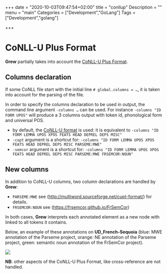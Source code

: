+++
date = "2020-10-03T09:47:54+02:00"
title = "conllup"
Description = ""
menu = "main"
Categories = ["Development","GoLang"]
Tags = ["Development","golang"]

+++

# CoNLL-U Plus Format

**Grew** partially takes into account the [CoNLL-U Plus Format](https://universaldependencies.org/ext-format.html).

## Columns declaration

If some CoNLL file start with the initial line `# global.columns = …`, it is taken into account for the parsing of the file.

In order to specify the columns declaration to be used in output, the command line argument `-columns …` can be used.
For instance `-columns "ID FORM UPOS"` will produce a 3 columns output with token id, phonological form and universal POS.

 * by default, the [CoNLL-U format](../conllu) is used: it is equivalent to `-columns "ID FORM LEMMA UPOS XPOS FEATS HEAD DEPREL DEPS MISC"`
 * `-cupt` argument is a shortcut for: `-columns "ID FORM LEMMA UPOS XPOS FEATS HEAD DEPREL DEPS MISC PARSEME:MWE"`
 * `-semcor` argument is a shortcut for: `-columns "ID FORM LEMMA UPOS XPOS FEATS HEAD DEPREL DEPS MISC PARSEME:MWE FRSEMCOR:NOUN"`

## New columns

In addition to CoNLL-U columns, two column declarations are handled by **Grew**:

 * `PARSEME:MWE` see (http://multiword.sourceforge.net/cupt-format/) for details.
 * `FRSEMCOR:NOUN` see (https://frsemcor.github.io/FrSemCor)

In both cases, **Grew** interprets each annotated element as a new node with linked to all tokens it contains.

Below, an example of these annotations on **UD_French-Sequoia** (blue: MWE annotation of the Parseme project, orange: NE annotation of the Parseme project, green: semantic noun annotation of the FrSemCor project).

<div>
<img src="https://deep-sequoia.inria.fr/example/frwiki_50.1000_00754-ud.parseme.frsemcor.svg"/>
</div>

**NB**: other aspects of the CoNLL-U Plus Format, like cross-reference are not handled.